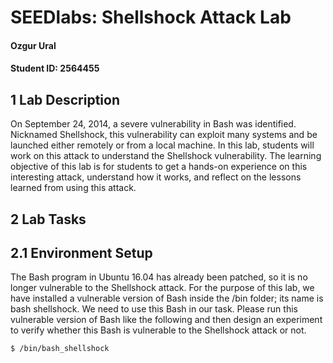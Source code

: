 # SEEDlabs: Shellshock Attack Lab

#### Ozgur Ural
#### Student ID: 2564455

## 1 Lab Description

On  September  24,  2014,  a  severe  vulnerability  in  Bash  was  identified.  Nicknamed  Shellshock,  this vulnerability can exploit many systems and be launched either remotely or from a local machine. In this  lab,  students  will  work  on  this  attack  to  understand  the  Shellshock  vulnerability.  The  learning objective  of  this  lab  is  for  students  to  get  a  hands-on  experience  on  this  interesting  attack, understand how it works, and reflect on the lessons learned from using this attack.


##  2 Lab Tasks

## 2.1 Environment Setup
The Bash program in Ubuntu 16.04 has already been patched, so it is no longer vulnerable to the  Shellshock  attack.  For  the  purpose  of  this  lab,  we  have  installed  a  vulnerable  version  of Bash inside the /bin folder; its name is bash shellshock. We need to use this Bash in our task. Please run this vulnerable version of Bash like the following and then design an experiment to verify whether this Bash is vulnerable to the Shellshock attack or not.

```sh
$ /bin/bash_shellshock
```
